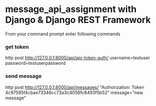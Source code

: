 # message_api_assignment with Django & Django REST Framework

From your command prompt enter following commands
### get token
http post http://127.0.0.1:8000/api/api-token-auth/ username=testuser password=testuserpassword

### send message
http post http://127.0.0.1:8000/api/messages/ "Authorization: Token 4c97595f4cbae73346cc73a3c4058fc8493f5b52" message="new message"
